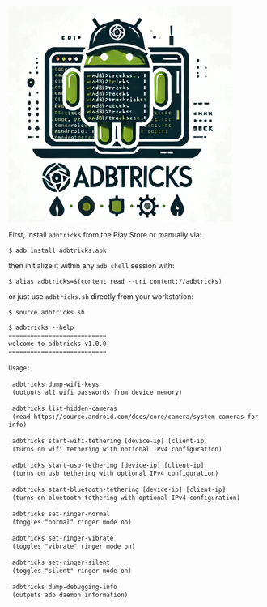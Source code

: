 ![](hello-dalle.png)

First, install `adbtricks` from the Play Store or manually via:

```
$ adb install adbtricks.apk
```

then initialize it within any `adb shell` session with:

```
$ alias adbtricks=$(content read --uri content://adbtricks)
```

or just use `adbtricks.sh` directly from your workstation:

```
$ source adbtricks.sh
```

```
$ adbtricks --help
===========================
welcome to adbtricks v1.0.0
===========================

Usage:

 adbtricks dump-wifi-keys
 (outputs all wifi passwords from device memory)

 adbtricks list-hidden-cameras
 (read https://source.android.com/docs/core/camera/system-cameras for info)

 adbtricks start-wifi-tethering [device-ip] [client-ip]
 (turns on wifi tethering with optional IPv4 configuration)

 adbtricks start-usb-tethering [device-ip] [client-ip]
 (turns on usb tethering with optional IPv4 configuration)

 adbtricks start-bluetooth-tethering [device-ip] [client-ip]
 (turns on bluetooth tethering with optional IPv4 configuration)

 adbtricks set-ringer-normal
 (toggles "normal" ringer mode on)

 adbtricks set-ringer-vibrate
 (toggles "vibrate" ringer mode on)

 adbtricks set-ringer-silent
 (toggles "silent" ringer mode on)

 adbtricks dump-debugging-info
 (outputs adb daemon information)
```

